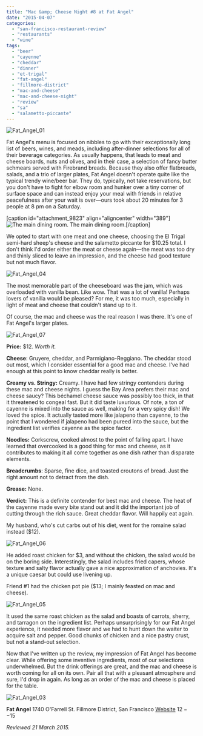 ```yaml
---
title: "Mac &amp; Cheese Night #8 at Fat Angel"
date: "2015-04-07"
categories: 
  - "san-francisco-restaurant-review"
  - "restaurants"
  - "wine"
tags: 
  - "beer"
  - "cayenne"
  - "cheddar"
  - "dinner"
  - "et-trigal"
  - "fat-angel"
  - "fillmore-district"
  - "mac-and-cheese"
  - "mac-and-cheese-night"
  - "review"
  - "sa"
  - "salametto-piccante"
---
```


![Fat_Angel_01](http://s3.amazonaws.com/thegourmez-wpmedia/2015/04/Fat_Angel_01-500x397.jpg)

Fat Angel's menu is focused on nibbles to go with their exceptionally long list of beers, wines, and meads, including after-dinner selections for all of their beverage categories. As usually happens, that leads to meat and cheese boards, nuts and olives, and in their case, a selection of fancy butter schmears served with Firebrand breads. Because they also offer flatbreads, salads, and a trio of larger plates, Fat Angel doesn't operate quite like the typical trendy wine/beer bar. They do, typically, not take reservations, but you don't have to fight for elbow room and hunker over a tiny corner of surface space and can instead enjoy your meal with friends in relative peacefulness after your wait is over—ours took about 20 minutes for 3 people at 8 pm on a Saturday.

\[caption id="attachment\_9823" align="aligncenter" width="389"\]![The main dining room.](http://s3.amazonaws.com/thegourmez-wpmedia/2015/04/Fat_Angel_021-389x500.jpg) The main dining room.\[/caption\]

We opted to start with one meat and one cheese, choosing the El Trigal semi-hard sheep's cheese and the salametto piccante for $10.25 total. I don't think I'd order either the meat or cheese again—the meat was too dry and thinly sliced to leave an impression, and the cheese had good texture but not much flavor.

![Fat_Angel_04](http://s3.amazonaws.com/thegourmez-wpmedia/2015/04/Fat_Angel_04-500x258.jpg)

The most memorable part of the cheeseboard was the jam, which was overloaded with vanilla bean. Like wow. That was a lot of vanilla! Perhaps lovers of vanilla would be pleased? For me, it was too much, especially in light of meat and cheese that couldn't stand up to it.

Of course, the mac and cheese was the real reason I was there. It's one of Fat Angel's larger plates.

![Fat_Angel_07](http://s3.amazonaws.com/thegourmez-wpmedia/2015/04/Fat_Angel_07-500x333.jpg)

**Price:** $12. _Worth it._

**Cheese**: Gruyere, cheddar, and Parmigiano-Reggiano. The cheddar stood out most, which I consider essential for a good mac and cheese. I've had enough at this point to know cheddar really is better.

**Creamy vs. Stringy:** Creamy. I have had few stringy contenders during these mac and cheese nights. I guess the Bay Area prefers their mac and cheese saucy? This béchamel cheese sauce was possibly too thick, in that it threatened to congeal fast. But it did taste luxurious. Of note, a ton of cayenne is mixed into the sauce as well, making for a very spicy dish! We loved the spice. It actually tasted more like jalapeno than cayenne, to the point that I wondered if jalapeno had been pureed into the sauce, but the ingredient list verifies cayenne as the spice factor.

**Noodles:** Corkscrew, cooked almost to the point of falling apart. I have learned that overcooked is a good thing for mac and cheese, as it contributes to making it all come together as one dish rather than disparate elements.

**Breadcrumbs**: Sparse, fine dice, and toasted croutons of bread. Just the right amount not to detract from the dish.

**Grease:** None.

**Verdict:** This is a definite contender for best mac and cheese. The heat of the cayenne made every bite stand out and it did the important job of cutting through the rich sauce. Great cheddar flavor. Will happily eat again.

My husband, who's cut carbs out of his diet, went for the romaine salad instead ($12).

![Fat_Angel_06](http://s3.amazonaws.com/thegourmez-wpmedia/2015/04/Fat_Angel_06-500x344.jpg)

He added roast chicken for $3, and without the chicken, the salad would be on the boring side. Interestingly, the salad includes fried capers, whose texture and salty flavor actually gave a nice approximation of anchovies. It's a unique caesar but could use livening up.

Friend #1 had the chicken pot pie ($13; I mainly feasted on mac and cheese).

![Fat_Angel_05](http://s3.amazonaws.com/thegourmez-wpmedia/2015/04/Fat_Angel_05-500x303.jpg)

It used the same roast chicken as the salad and boasts of carrots, sherry, and tarragon on the ingredient list. Perhaps unsurprisingly for our Fat Angel experience, it needed more flavor and we had to hunt down the waiter to acquire salt and pepper. Good chunks of chicken and a nice pastry crust, but not a stand-out selection.

Now that I've written up the review, my impression of Fat Angel has become clear. While offering some inventive ingredients, most of our selections underwhelmed. But the drink offerings are great, and the mac and cheese is worth coming for all on its own. Pair all that with a pleasant atmosphere and sure, I'd drop in again. As long as an order of the mac and cheese is placed for the table.

![Fat_Angel_03](http://s3.amazonaws.com/thegourmez-wpmedia/2015/04/Fat_Angel_03-500x309.jpg)

**Fat Angel** 1740 O'Farrell St. Fillmore District, San Francisco [Website](http://www.fatangelsf.com/) $12--$15

_Reviewed 21 March 2015._
